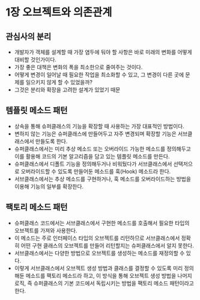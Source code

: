 # 1장 오브젝트와 의존관계

## 관심사의 분리
- 개발자가 객체를 설계할 때 가장 염두에 둬야 할 사항은 바로 미래의 변화를 어떻게 대비할 것인가이다.
- 가장 좋은 대책은 변화의 폭을 최소한으로 줄여주는 것이다.
- 어떻게 변경이 일어날 때 필요한 작업을 최소화할 수 있고, 그 변경이 다른 곳에 문제를 일으키지 않게 할 수 있었을까?
- 그것은 분리와 확장을 고려한 설계가 있었기 때문

## 템플릿 메소드 패턴
- 상속을 통해 슈퍼클래스의 기능을 확장할 때 사용하는 가장 대표적인 방법이다.
- 변하지 않는 기능은 슈퍼클래스에 만들어두고 자주 변경되며 확장할 기능은 서브클래스에서 만들도록 한다.
- 슈퍼클래스에서는 미리 추상 메소드 또는 오버라이드 가능한 메소드를 정의해두고 이를 활용해 코드의 기본 알고리즘을 담고 있는 템플릿 메소드를 만든다.
- 슈퍼클래스에서 디폴트 기능을 정의해두거나 비워뒀다가 서브클래스에서 선택저으로 오버라이드할 수 있도록 만들어둔 메소드를 훅(Hook) 메소드라 한다.
- 서브클래스에서는 추상 메소드를 구현하거나, 훅 메소드를 오버라이드하는 방법을 이용해 기능의 일부를 확장한다.

## 팩토리 메소드 패턴
- 슈퍼클래스 코드에서는 서브클래스에서 구현한 메소드를 호출해서 필요한 타입의 오브젝트를 가져와 사용한다.
- 이 메소드는 주로 인터페이스 타입의 오브젝트를 리턴하므로 서브클래스에서 정확히 어떤 구현 클래스의 오브젝트를 만들어 리턴할지는 슈퍼클래스에서 알지 못한다.
- 서브클래스에서는 다양한 방법으로 오브젝트를 생성하는 메소드를 재정의할 수 있다.
- 이렇게 서브클래스에서 오브젝트 생성 방법과 클래스를 결정할 수 있도록 미리 정의해둔 메소드를 팩토리 메소드라 하고, 이 방식을 통해 오브젝트 생성 방법을 나머지 로직, 즉 슈퍼클래스의 기본 코드에서 독립시키는 방법을 팩토리 메소드 패턴이라고 한다.
